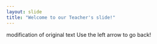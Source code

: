 ```yaml
---
layout: slide
title: "Welcome to our Teacher's slide!"
---
```

modification of original text
Use the left arrow to go back!